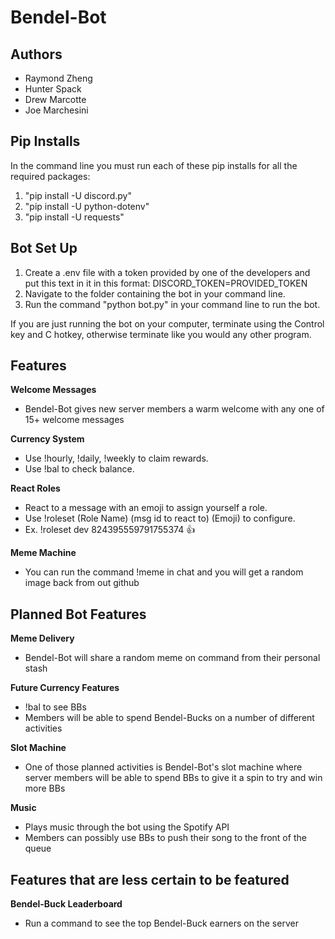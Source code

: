 # Bendel-Bot
## Authors

* Raymond Zheng
* Hunter Spack
* Drew Marcotte
* Joe Marchesini

## Pip Installs

In the command line you must run each of these pip installs for all the required packages:

1. "pip install -U discord.py"
2. "pip install -U python-dotenv"
3. "pip install -U requests"

## Bot Set Up

1. Create a .env file with a token provided by one of the developers and put this text in it in this format: DISCORD_TOKEN=PROVIDED_TOKEN
2. Navigate to the folder containing the bot in your command line.
3. Run the command "python bot.py" in your command line to run the bot.

If you are just running the bot on your computer, terminate using the Control key and C hotkey, otherwise terminate like you would any other program.

## Features
**Welcome Messages**
- Bendel-Bot gives new server members a warm welcome with any one of 15+ welcome messages

**Currency System**
- Use !hourly, !daily, !weekly to claim rewards.
- Use !bal to check balance.

**React Roles**
- React to a message with an emoji to assign yourself a role.
- Use !roleset (Role Name) (msg id to react to) (Emoji) to configure.
- Ex. !roleset dev 824395559791755374 :thumbsup:

**Meme Machine**
- You can run the command !meme in chat and you will get a random image back from out github

## Planned Bot Features
**Meme Delivery**
- Bendel-Bot will share a random meme on command from their personal stash 

**Future Currency Features**
- !bal to see BBs
- Members will be able to spend Bendel-Bucks on a number of different activities

**Slot Machine**
- One of those planned activities is Bendel-Bot's slot machine where server members will be able to spend BBs to give it a spin to try and win more BBs

**Music**
- Plays music through the bot using the Spotify API
- Members can possibly use BBs to push their song to the front of the queue

## Features that are less certain to be featured
**Bendel-Buck Leaderboard**
- Run a command to see the top Bendel-Buck earners on the server
